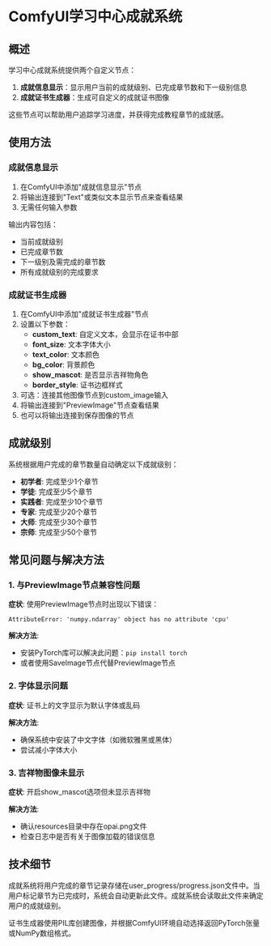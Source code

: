 # ComfyUI学习中心成就系统

## 概述

学习中心成就系统提供两个自定义节点：
1. **成就信息显示**：显示用户当前的成就级别、已完成章节数和下一级别信息
2. **成就证书生成器**：生成可自定义的成就证书图像

这些节点可以帮助用户追踪学习进度，并获得完成教程章节的成就感。

## 使用方法

### 成就信息显示

1. 在ComfyUI中添加"成就信息显示"节点
2. 将输出连接到"Text"或类似文本显示节点来查看结果
3. 无需任何输入参数

输出内容包括：
- 当前成就级别
- 已完成章节数
- 下一级别及需完成的章节数
- 所有成就级别的完成要求

### 成就证书生成器

1. 在ComfyUI中添加"成就证书生成器"节点
2. 设置以下参数：
   - **custom_text**: 自定义文本，会显示在证书中部
   - **font_size**: 文本字体大小
   - **text_color**: 文本颜色
   - **bg_color**: 背景颜色
   - **show_mascot**: 是否显示吉祥物角色
   - **border_style**: 证书边框样式
3. 可选：连接其他图像节点到custom_image输入
4. 将输出连接到"PreviewImage"节点查看结果
5. 也可以将输出连接到保存图像的节点

## 成就级别

系统根据用户完成的章节数量自动确定以下成就级别：

- **初学者**: 完成至少1个章节
- **学徒**: 完成至少5个章节
- **实践者**: 完成至少10个章节
- **专家**: 完成至少20个章节
- **大师**: 完成至少30个章节
- **宗师**: 完成至少50个章节

## 常见问题与解决方法

### 1. 与PreviewImage节点兼容性问题

**症状**: 使用PreviewImage节点时出现以下错误：
```
AttributeError: 'numpy.ndarray' object has no attribute 'cpu'
```

**解决方法**:
- 安装PyTorch库可以解决此问题：`pip install torch`
- 或者使用SaveImage节点代替PreviewImage节点

### 2. 字体显示问题

**症状**: 证书上的文字显示为默认字体或乱码

**解决方法**:
- 确保系统中安装了中文字体（如微软雅黑或黑体）
- 尝试减小字体大小

### 3. 吉祥物图像未显示

**症状**: 开启show_mascot选项但未显示吉祥物

**解决方法**:
- 确认resources目录中存在opai.png文件
- 检查日志中是否有关于图像加载的错误信息

## 技术细节

成就系统将用户完成的章节记录存储在user_progress/progress.json文件中。当用户标记章节为已完成时，系统会自动更新此文件。成就系统会读取此文件来确定用户的成就级别。

证书生成器使用PIL库创建图像，并根据ComfyUI环境自动选择返回PyTorch张量或NumPy数组格式。 